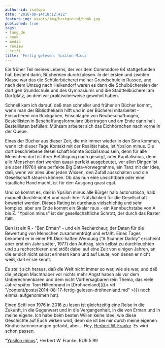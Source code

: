 ```yaml
---
author-id: isotopp
date: "2016-08-14T18:12:42Z"
feature-img: assets/img/background/book.jpg
published: true
tags:
- lang_de
- book
- media
- review
- scifi
title: 'Fertig gelesen: Ypsilon Minus'
---
```

Ein früher Teil meines Lebens, der vor dem Commodore 64 stattgefunden hat, besteht darin, Büchereien durchzulesen. In der ersten und zweiten Klasse war das die Schülerbücherei meiner Grundschule in Russee, und nach dem Umzug nach Heikendorf waren es dann die Schulbüchereien der dortigen Grundschule und des Gymnasiums und die Stadtteilbücherei am Dorfplatz, an dem wir praktischerweise gewohnt haben.

Schnell kam ich darauf, daß man schneller und früher an Bücher kommt, wenn man der Bibliothekarin hilft und in der Bücherei mitarbeitet - Einsortieren von Rückgaben, Einschlagen von Neubeschaffungen, Bestelllisten in Beschaffungsformulare übertragen und am Ende dann halt Bestelllisten befüllen: Mühsam arbeitet sich das Eichhörnchen nach vorne in der Queue.

Eines der Bücher aus dieser Zeit, die mir immer wieder in den Sinn kommen, wenn ich dieser Tage Kontakt mit der Realität habe, ist Ypsilon minus. Die dort beschriebene Gesellschaft könnte Sozialismus sein, denn für alle Menschen dort ist ihrer Befähigung nach gesorgt, oder Kapitalismus, denn alle Menschen dort werden quasi-perfekt ausgebeutet, vor allen Dingen ist sie aber (1976!) eine perfekte Big Data-Vorwegnahme, ein Tanz mit der Idee, daß, wenn wir alles über jeden Wissen, den Zufall ausschalten und die Gesellschaft steuern können. Ob das nun eine unsichtbare oder eine staatliche Hand macht, ist für den Ausgang quasi egal.

Und so kommt es, daß in Ypsilon minus alle Bürger halb automatisch, halb manuell durchleuchtet und nach ihrer Nützlichkeit für die Gesellschaft bewertet werden. Dieses Rating ist durchaus vielschichtig und sehr komplex, aber am Ende kommt ein Skalar raus - ein Kennbuchstabe von A bis Z. "Ypsilon minus" ist der gesellschaftliche Schrott, der durch das Raster fällt.

Ben ist ein R - "Ben Erman" - und ein Rechercheur, der Daten für die Bewertung von Menschen zusammenträgt und erfaßt. Eines Tages bekommt er in einer  PK Dick-haften Wendung ("A Scanner Darkly" erscheint aber erst ein Jahr später, 1977) den Auftrag, sich selbst zu durchleuchten und zu recherchieren und stößt dabei auf eine Zeit von einigen Jahren, an die er sich nicht selbst erinnern kann und auf Leute, von denen er nicht weiß, daß er sie kennt.

Es stellt sich heraus, daß die Welt nicht immer so war, wie sie war, und daß die jetzigen Machthaber vor nichts mehr Angst haben als vor dem Unberechnenbaren und dem nicht Vorhersagbaren (ein Thema, das viele Jahre später Tom Hillenbrand in [Drohnenland]({{< ref "/content/posts/2014-08-17-fertig-gelesen-drohnenland.md" >}}) noch einmal aufgenommen hat).

Einen Scifi von 1976 in 2016 zu lesen ist gleichzeitig eine Reise in die Zukunft, in die Gegenwart und in die Vergangenheit, in die von Erman und in meine eigene. Ich habe beim besten Willen keine Idee, wie diese Geschichte auf Euch wirken wird, denn sie ist bei mir durch meine eigenen Kindheitserinnerungen gefärbt, aber… Hey, [Herbert W. Franke](https://de.wikipedia.org/wiki/Herbert_W._Franke). Es wird schon passen.

"[Ypsilon minus](https://www.amazon.de/dp/B00LTPHYNG)", Herbert W. Franke, EUR 5.99
